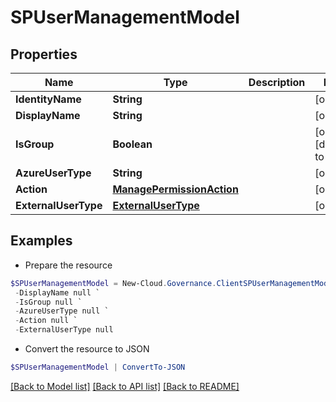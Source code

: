 # SPUserManagementModel
## Properties

Name | Type | Description | Notes
------------ | ------------- | ------------- | -------------
**IdentityName** | **String** |  | [optional] 
**DisplayName** | **String** |  | [optional] 
**IsGroup** | **Boolean** |  | [optional] [default to $false]
**AzureUserType** | **String** |  | [optional] 
**Action** | [**ManagePermissionAction**](ManagePermissionAction.md) |  | [optional] 
**ExternalUserType** | [**ExternalUserType**](ExternalUserType.md) |  | [optional] 

## Examples

- Prepare the resource
```powershell
$SPUserManagementModel = New-Cloud.Governance.ClientSPUserManagementModel  -IdentityName null `
 -DisplayName null `
 -IsGroup null `
 -AzureUserType null `
 -Action null `
 -ExternalUserType null
```

- Convert the resource to JSON
```powershell
$SPUserManagementModel | ConvertTo-JSON
```

[[Back to Model list]](../README.md#documentation-for-models) [[Back to API list]](../README.md#documentation-for-api-endpoints) [[Back to README]](../README.md)

